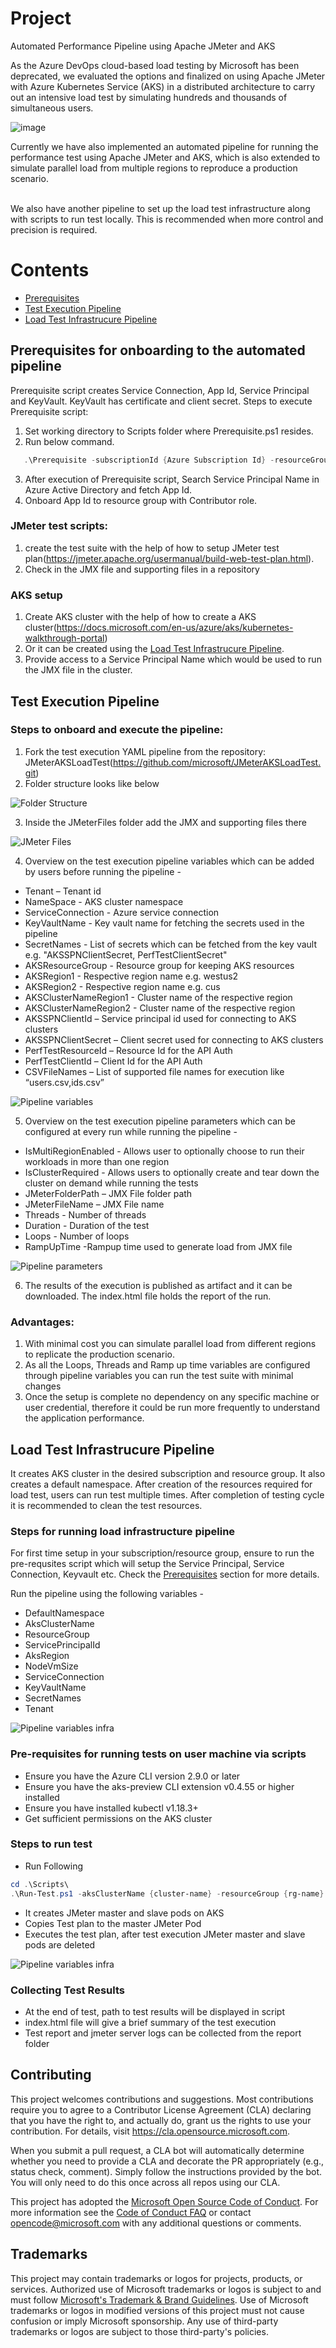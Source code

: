 # Project

Automated Performance Pipeline using Apache JMeter and AKS

As the Azure DevOps cloud-based load testing by Microsoft has been deprecated, we evaluated the options and finalized on using Apache JMeter with Azure Kubernetes Service (AKS) in a distributed architecture to carry out an intensive load test by simulating hundreds and thousands of simultaneous users.

![image](https://user-images.githubusercontent.com/81369583/114204849-499b3b00-9977-11eb-811d-2c2ff7248f11.png)

Currently we have also implemented an automated pipeline for running the performance test using Apache JMeter and AKS, which is also extended to simulate parallel load from multiple regions to reproduce a production scenario.

<br>
We also have another pipeline to set up the load test infrastructure along with scripts to run test locally. This is recommended when more control and precision is required.

# Contents
- [Prerequisites](#prerequisites-for-onboarding-to-the-automated-pipeline)
- [Test Execution Pipeline](#test-execution-pipeline)
- [Load Test Infrastrucure Pipeline](#load-test-infrastrucure-pipeline)

## Prerequisites for onboarding to the automated pipeline

Prerequisite script creates Service Connection, App Id, Service Principal and KeyVault. KeyVault has certificate and client secret.
Steps to execute Prerequisite script:

1. Set working directory to Scripts folder where Prerequisite.ps1 resides.
2. Run below command.

```Powershell
   .\Prerequisite -subscriptionId {Azure Subscription Id} -resourceGroupName {Resource Group Name} -keyVaultName {KeyVault Name} -location {Location} -certName {Certificate Name} -servicePrincipalName {Service Principal Name} -tenantId {Microsoft Tenand Id} -serviceConnectionName {Service Connection Name} -organizationName 'https://microsoftit.visualstudio.com' -projectName 'OneITVSO' -ServicePrincipalSecret {Service Principal Sercret Name}
```

3. After execution of Prerequisite script, Search Service Principal Name in Azure Active Directory and fetch App Id.
4. Onboard App Id to resource group with Contributor role.

### JMeter test scripts:

1. create the test suite with the help of how to setup JMeter test plan(https://jmeter.apache.org/usermanual/build-web-test-plan.html).
2. Check in the JMX file and supporting files in a repository

### AKS setup

1. Create AKS cluster with the help of how to create a AKS cluster(https://docs.microsoft.com/en-us/azure/aks/kubernetes-walkthrough-portal)
2. Or it can be created using the [Load Test Infrastrucure Pipeline](#load-test-infrastrucure-pipeline).
3. Provide access to a Service Principal Name which would be used to run the JMX file in the cluster.

## Test Execution Pipeline
### Steps to onboard and execute the pipeline:

1. Fork the test execution YAML pipeline from the repository: JMeterAKSLoadTest(https://github.com/microsoft/JMeterAKSLoadTest.git)
2. Folder structure looks like below
   
![Folder Structure](./Images/folder-structure.png)

3. Inside the JMeterFiles folder add the JMX and supporting files there

![JMeter Files](./Images/JMeter-files.png)

4. Overview on the test execution pipeline variables which can be added by users before running the pipeline -

- Tenant – Tenant id
- NameSpace - AKS cluster namespace
- ServiceConnection - Azure service connection
- KeyVaultName - Key vault name for fetching the secrets used in the pipeline
- SecretNames - List of secrets which can be fetched from the key vault e.g. "AKSSPNClientSecret, PerfTestClientSecret"
- AKSResourceGroup - Resource group for keeping AKS resources
- AKSRegion1 - Respective region name e.g. westus2
- AKSRegion2 - Respective region name e.g. cus
- AKSClusterNameRegion1 - Cluster name of the respective region
- AKSClusterNameRegion2 - Cluster name of the respective region
- AKSSPNClientId – Service principal id used for connecting to AKS clusters
- AKSSPNClientSecret – Client secret used for connecting to AKS clusters
- PerfTestResourceId – Resource Id for the API Auth
- PerfTestClientId – Client Id for the API Auth
- CSVFileNames – List of supported file names for execution like “users.csv,ids.csv”

![Pipeline variables](./Images/pipeline-variables.png)

5. Overview on the test execution pipeline parameters which can be configured at every run while running the pipeline -

- IsMultiRegionEnabled - Allows user to optionally choose to run their workloads in more than one region
- IsClusterRequired - Allows users to optionally create and tear down the cluster on demand while running the tests
- JMeterFolderPath – JMX File folder path
- JMeterFileName – JMX File name
- Threads - Number of threads
- Duration - Duration of the test
- Loops - Number of loops
- RampUpTime -Rampup time used to generate load from JMX file

![Pipeline parameters](./Images/pipeline-parameters.png)

6. The results of the execution is published as artifact and it can be downloaded. The index.html file holds the report of the run.

### Advantages:

1. With minimal cost you can simulate parallel load from different regions to replicate the production scenario.
2. As all the Loops, Threads and Ramp up time variables are configured through pipeline variables you can run the test suite with minimal changes
3. Once the setup is complete no dependency on any specific machine or user credential, therefore it could be run more frequently to understand the application performance.

## Load Test Infrastrucure Pipeline

It creates AKS cluster in the desired subscription and resource group. It also creates a default namespace. After creation of the resources required for load test, users can run test multiple times. After completion of testing cycle it is recommended to clean the test resources.

### Steps for running load infrastructure pipeline

For first time setup in your subscription/resource group, ensure to run the pre-requsites script which will setup the Service Principal, Service Connection, Keyvault etc. Check the [Prerequisites](#prerequisites-for-onboarding-to-the-automated-pipeline) section for more details.

Run the pipeline using the following variables -
- DefaultNamespace
- AksClusterName
- ResourceGroup
- ServicePrincipalId
- AksRegion
- NodeVmSize
- ServiceConnection
- KeyVaultName
- SecretNames
- Tenant

![Pipeline variables infra](./Images/Pipeline_Variables_infra.PNG)

### Pre-requisites for running tests on user machine via scripts

- Ensure you have the Azure CLI version 2.9.0 or later
- Ensure you have the aks-preview CLI extension v0.4.55 or higher installed
- Ensure you have installed kubectl v1.18.3+
- Get sufficient permissions on the AKS cluster

### Steps to run test

- Run Following

```Powershell
cd .\Scripts\
.\Run-Test.ps1 -aksClusterName {cluster-name} -resourceGroup {rg-name} -testPath {Full Path to Test File} -agentCount {agent-count}
```

- It creates JMeter master and slave pods on AKS
- Copies Test plan to the master JMeter Pod
- Executes the test plan, after test execution JMeter master and slave pods are deleted

![Pipeline variables infra](./Images/RunTestLocally.PNG)

### Collecting Test Results

- At the end of test, path to test results will be displayed in script
- index.html file will give a brief summary of the test execution
- Test report and jmeter server logs can be collected from the report folder

## Contributing

This project welcomes contributions and suggestions. Most contributions require you to agree to a
Contributor License Agreement (CLA) declaring that you have the right to, and actually do, grant us
the rights to use your contribution. For details, visit https://cla.opensource.microsoft.com.

When you submit a pull request, a CLA bot will automatically determine whether you need to provide
a CLA and decorate the PR appropriately (e.g., status check, comment). Simply follow the instructions
provided by the bot. You will only need to do this once across all repos using our CLA.

This project has adopted the [Microsoft Open Source Code of Conduct](https://opensource.microsoft.com/codeofconduct/).
For more information see the [Code of Conduct FAQ](https://opensource.microsoft.com/codeofconduct/faq/) or
contact [opencode@microsoft.com](mailto:opencode@microsoft.com) with any additional questions or comments.

## Trademarks

This project may contain trademarks or logos for projects, products, or services. Authorized use of Microsoft
trademarks or logos is subject to and must follow
[Microsoft's Trademark & Brand Guidelines](https://www.microsoft.com/en-us/legal/intellectualproperty/trademarks/usage/general).
Use of Microsoft trademarks or logos in modified versions of this project must not cause confusion or imply Microsoft sponsorship.
Any use of third-party trademarks or logos are subject to those third-party's policies.

